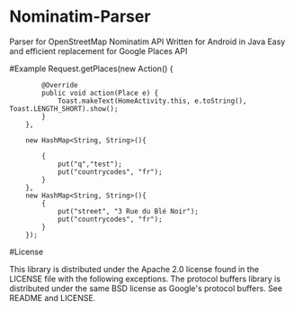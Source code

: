 # Nominatim-Parser
Parser for OpenStreetMap Nominatim API
Written for Android in Java
Easy and efficient replacement for Google Places API

#Example
 Request.getPlaces(new Action() {
           
            @Override
            public void action(Place e) {
                Toast.makeText(HomeActivity.this, e.toString(), Toast.LENGTH_SHORT).show();
            }
        },
        
        new HashMap<String, String>(){
        
            {
                put("q","test");
                put("countrycodes", "fr");
            }
        },
        new HashMap<String, String>(){
            {
                put("street", "3 Rue du Blé Noir");
                put("countrycodes", "fr");
            }
        });
#License

This library is distributed under the Apache 2.0 license found in the LICENSE file with the following exceptions. The protocol buffers library is distributed under the same BSD license as Google's protocol buffers. See README and LICENSE.
